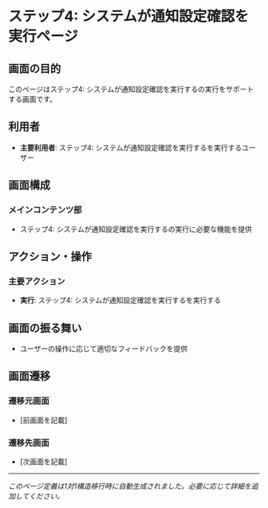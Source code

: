 # ステップ4: システムが通知設定確認を実行ページ

## 画面の目的
このページはステップ4: システムが通知設定確認を実行するの実行をサポートする画面です。

## 利用者
- **主要利用者**: ステップ4: システムが通知設定確認を実行するを実行するユーザー

## 画面構成

### メインコンテンツ部
- ステップ4: システムが通知設定確認を実行するの実行に必要な機能を提供

## アクション・操作

### 主要アクション
- **実行**: ステップ4: システムが通知設定確認を実行するを実行する

## 画面の振る舞い
- ユーザーの操作に応じて適切なフィードバックを提供

## 画面遷移

### 遷移元画面
- [前画面を記載]

### 遷移先画面
- [次画面を記載]

---
*このページ定義は1対1構造移行時に自動生成されました。必要に応じて詳細を追加してください。*
